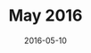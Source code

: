 ---
title:  "May 2016"
date:   2016-05-10
meetup_id: "230889544"
meetup_url: "https://www.meetup.com/CocoaHeads-Montreal/events/230889544/"
speakers:
  - name: "Elliot Sinyor"
    title: "Intro to Bluetooth Low Energy on iOS"
    slides_url: "https://cocoaheadsmontreal.s3.amazonaws.com/2016-05-10/BLE.pdf"
  - name: "Florent Vilmart"
    title: "Obj-C / Swift Interop"
    twitter: flovilmart
    slides_url: "https://cocoaheadsmontreal.s3.amazonaws.com/2016-05-10/Obj-C+_+Swift+interop.pdf"
---